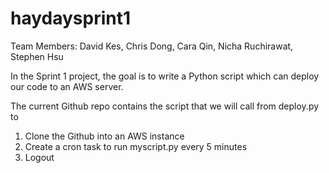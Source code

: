 # haydaysprint1

Team Members: David Kes, Chris Dong, Cara Qin, Nicha Ruchirawat, Stephen Hsu

In the Sprint 1 project, the goal is to write a Python script which can deploy our code to an AWS server. 

The current Github repo contains the script that we will call from deploy.py to 

  1. Clone the Github into an AWS instance
  2. Create a cron task to run myscript.py every 5 minutes
  3. Logout
  
